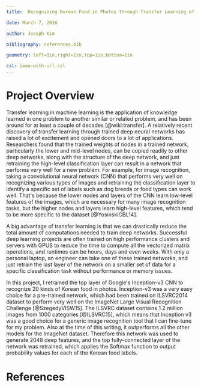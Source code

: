 ```yaml
---
title:  Recognizing Korean Food in Photos through Transfer Learning of Deep Features

date: March 7, 2016

author: Joseph Kim

bibliography: references.bib

geometry: left=1in,right=1in,top=1in,bottom=1in

csl: ieee-with-url.csl
...
```



# Project Overview

Transfer learning in machine learning is the application of knowledge learned in one problem to another similar or related problem, and has been around for at least a couple of decades [@wiki:transfer]. A relatively recent discovery of transfer learning through trained deep neural networks has raised a lot of excitement and opened doors to a lot of applications. Researchers found that the trained weights of nodes in a trained network, particularly the lower and mid-level nodes, can be copied readily to other deep networks, along with the structure of the deep network, and just retraining the high-level classification layer can result in a network that performs very well for a new problem. For example, for image recognition, taking a convolutional neural network (CNN) that performs very well on recognizing various types of images and retraining the classification layer to identify a specific set of labels such as dog breeds or food types can work well. That's because the lower nodes and layers of the CNN learn low-level features of the images, which are necessary for many image recognition tasks, but the higher nodes and layers learn high-level features, which tend to be more specific to the dataset [@YosinskiCBL14].

A big advantage of transfer learning is that we can drastically reduce the total amount of computations needed to train deep networks. Successful deep learning projects are often trained on high performance clusters and servers with GPUS to reduce the time to compute all the vectorized matrix operations, and runtimes can be hours, days and even weeks. With only a personal laptop, an engineer can take one of these trained networks, and just retrain the last layer of the network on a smaller set of data for a specific classification task without performance or memory issues.

In this project, I retrained the top layer of Google's Inception-v3 CNN to recognize 20 kinds of Korean food in photos. Inception-v3 was a very easy choice for a pre-trained network, which had been trained on ILSVRC2014 dataset to perform very well on the ImageNet Large Visual Recognition Challenge [@SzegedyVISW15]. The ILSVRC dataset contains 1.2 million images from 1000 categories [@ILSVRC15], which means that Inception v3 was a good choice for a generic image recognition tool that I can fine-tune for my problem. Also at the time of this writing, it outperforms all the other models for the ImageNet dataset. Therefore this network was used to generate 2048 deep features, and the top fully-connected layer of the network was retrained, which applies the Softmax function to output probability values for each of the Korean food labels.


# References
